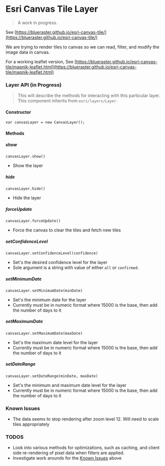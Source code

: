 Esri Canvas Tile Layer
======================
> A work in progress.

See [https://blueraster.github.io/esri-canvas-tile/](https://blueraster.github.io/esri-canvas-tile/)

We are trying to render tiles to canvas so we can read, filter, and modify the image data in canvas.

For a working leaflet version, See [https://blueraster.github.io/esri-canvas-tile/mapnik-leaflet.html](https://blueraster.github.io/esri-canvas-tile/mapnik-leaflet.html)

### Layer API (in Progress)
> This will describe the methods for interacting with this particular layer. This component inherits from `esri/layers/Layer`.


#### Constructor
`var canvasLayer = new CanvasLayer();`

#### Methods
##### show
`canvasLayer.show()`
- Show the layer

##### hide
`canvasLayer.hide()`
- Hide the layer

##### forceUpdate
`canvasLayer.forceUpdate()`
- Force the canvas to clear the tiles and fetch new tiles

##### setConfidenceLevel
`canvasLayer.setConfidenceLevel(confidence)`
- Set's the desired confidence level for the layer
- Sole argument is a string with value of either `all` or `confirmed`.

##### setMinimumDate
`canvasLayer.setMinimumDate(minDate)`
- Set's the minimum date for the layer
- Currently must be in numeric format where 15000 is the base, then add the number of days to it

##### setMaximumDate
`canvasLayer.setMaximumDate(maxDate)`
- Set's the maximum date level for the layer
- Currently must be in numeric format where 15000 is the base, then add the number of days to it

##### setDateRange
`canvasLayer.setDateRange(minDate, maxDate)`
- Set's the minimum and maximum date level for the layer
- Currently must be in numeric format where 15000 is the base, then add the number of days to it

### Known Issues
- The data seems to stop rendering after zoom level 12. Will need to scale tiles appropriately

### TODOS
 - Look into various methods for optimizations, such as caching, and client side re-rendering of pixel data when filters are applied.
 - Investigate work arounds for the [Known Issues](#known-issues) above
